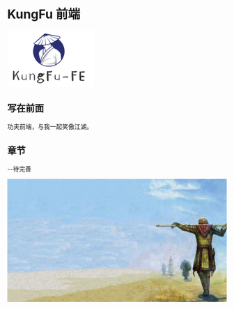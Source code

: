 # KungFu 前端
<img src="./images/big-logo.png" alt="图片替换文本" width="200" height="130" />

## 写在前面
功夫前端，与我一起笑傲江湖。

## 章节
--待完善

![](./images/至尊宝.jpeg)